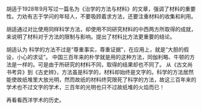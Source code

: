 胡适于1928年9月写过一篇名为《治学的方法与材料》的文章，强调了材料的重要性。力劝有志于学问的年轻人，不要吸顾着求方法，还要注重材料的收集和利用。

胡适通过对比使用同样科学方法，却使用不同研究材料的中西两方所取得的成就，来说明了材料对于方法的限制与影响。提出了材料比方法更重要的结论。


胡适认为
科学的方法不过是“尊重事实，尊重证据”，在应用上，就是“大胆的假设，小心的求证”。
中国三百年来的朴学就是用的这种方法，同伽利略、牛顿的方法是一样的。可是由于所研究的材料不同，取得的结果却也不同了。
从《古文尚书考异》到《古史辨》，方法虽是科学的，材料却始终是文字的。科学的方法居然能使故纸堆里大放光明，然而故纸的材料终究限死了科学的方法，故这三百年来的学术也不过文字的学术，三百年的光明也只不过故纸堆的火焰而已！

再看看西洋学术的历史。
